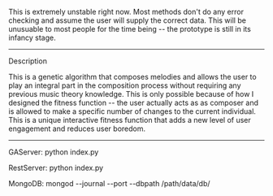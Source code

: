 This is extremely unstable right now. Most methods don't do any error checking and assume the user will supply the correct data. This will be unusuable to most people for the time being -- the prototype is still in its infancy stage. 

---

Description

This is a genetic algorithm that composes melodies and allows the user to play an integral part in the composition process without requiring any previous music theory knowledge. This is only possible because of how I designed the fitness function -- the user actually acts as as composer and is allowed to make a specific number of changes to the current individual. This is a unique interactive fitness function that adds a new level of user engagement and reduces user boredom.

---
GAServer:
python index.py <port>

RestServer:
python index.py <port>

MongoDB:
mongod --journal --port <port> --dbpath /path/data/db/

